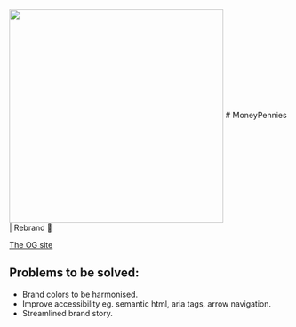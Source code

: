 <img src="https://images.pexels.com/photos/211122/pexels-photo-211122.jpeg?auto=compress&cs=tinysrgb&w=1260&h=750&dpr=1" width="385px" align="center">
# MoneyPennies | Rebrand  🚀

[The OG site](https://moneypennies.biz/)

## Problems to be solved:
* Brand colors to be harmonised.
* Improve accessibility eg. semantic html, aria tags, arrow navigation.
* Streamlined brand story.


